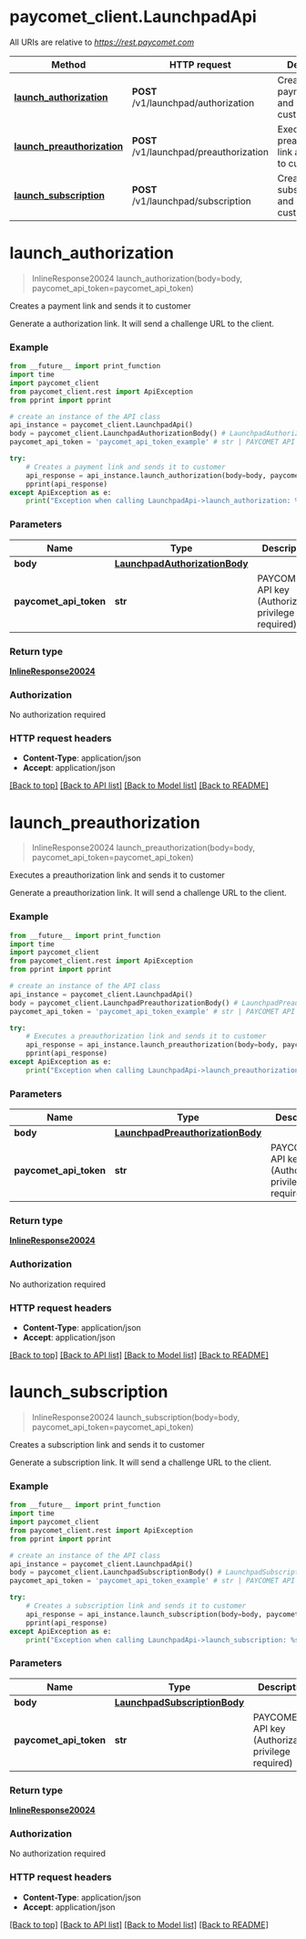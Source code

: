 # paycomet_client.LaunchpadApi

All URIs are relative to *https://rest.paycomet.com*

Method | HTTP request | Description
------------- | ------------- | -------------
[**launch_authorization**](LaunchpadApi.md#launch_authorization) | **POST** /v1/launchpad/authorization | Creates a payment link and sends it to customer
[**launch_preauthorization**](LaunchpadApi.md#launch_preauthorization) | **POST** /v1/launchpad/preauthorization | Executes a preauthorization link and sends it to customer
[**launch_subscription**](LaunchpadApi.md#launch_subscription) | **POST** /v1/launchpad/subscription | Creates a subscription link and sends it to customer

# **launch_authorization**
> InlineResponse20024 launch_authorization(body=body, paycomet_api_token=paycomet_api_token)

Creates a payment link and sends it to customer

Generate a authorization link. It will send a challenge URL to the client.

### Example
```python
from __future__ import print_function
import time
import paycomet_client
from paycomet_client.rest import ApiException
from pprint import pprint

# create an instance of the API class
api_instance = paycomet_client.LaunchpadApi()
body = paycomet_client.LaunchpadAuthorizationBody() # LaunchpadAuthorizationBody |  (optional)
paycomet_api_token = 'paycomet_api_token_example' # str | PAYCOMET API key (Authorization privilege required) (optional)

try:
    # Creates a payment link and sends it to customer
    api_response = api_instance.launch_authorization(body=body, paycomet_api_token=paycomet_api_token)
    pprint(api_response)
except ApiException as e:
    print("Exception when calling LaunchpadApi->launch_authorization: %s\n" % e)
```

### Parameters

Name | Type | Description  | Notes
------------- | ------------- | ------------- | -------------
 **body** | [**LaunchpadAuthorizationBody**](LaunchpadAuthorizationBody.md)|  | [optional] 
 **paycomet_api_token** | **str**| PAYCOMET API key (Authorization privilege required) | [optional] 

### Return type

[**InlineResponse20024**](InlineResponse20024.md)

### Authorization

No authorization required

### HTTP request headers

 - **Content-Type**: application/json
 - **Accept**: application/json

[[Back to top]](#) [[Back to API list]](../README.md#documentation-for-api-endpoints) [[Back to Model list]](../README.md#documentation-for-models) [[Back to README]](../README.md)

# **launch_preauthorization**
> InlineResponse20024 launch_preauthorization(body=body, paycomet_api_token=paycomet_api_token)

Executes a preauthorization link and sends it to customer

Generate a preauthorization link. It will send a challenge URL to the client.

### Example
```python
from __future__ import print_function
import time
import paycomet_client
from paycomet_client.rest import ApiException
from pprint import pprint

# create an instance of the API class
api_instance = paycomet_client.LaunchpadApi()
body = paycomet_client.LaunchpadPreauthorizationBody() # LaunchpadPreauthorizationBody |  (optional)
paycomet_api_token = 'paycomet_api_token_example' # str | PAYCOMET API key (Authorization privilege required) (optional)

try:
    # Executes a preauthorization link and sends it to customer
    api_response = api_instance.launch_preauthorization(body=body, paycomet_api_token=paycomet_api_token)
    pprint(api_response)
except ApiException as e:
    print("Exception when calling LaunchpadApi->launch_preauthorization: %s\n" % e)
```

### Parameters

Name | Type | Description  | Notes
------------- | ------------- | ------------- | -------------
 **body** | [**LaunchpadPreauthorizationBody**](LaunchpadPreauthorizationBody.md)|  | [optional] 
 **paycomet_api_token** | **str**| PAYCOMET API key (Authorization privilege required) | [optional] 

### Return type

[**InlineResponse20024**](InlineResponse20024.md)

### Authorization

No authorization required

### HTTP request headers

 - **Content-Type**: application/json
 - **Accept**: application/json

[[Back to top]](#) [[Back to API list]](../README.md#documentation-for-api-endpoints) [[Back to Model list]](../README.md#documentation-for-models) [[Back to README]](../README.md)

# **launch_subscription**
> InlineResponse20024 launch_subscription(body=body, paycomet_api_token=paycomet_api_token)

Creates a subscription link and sends it to customer

Generate a subscription link. It will send a challenge URL to the client.

### Example
```python
from __future__ import print_function
import time
import paycomet_client
from paycomet_client.rest import ApiException
from pprint import pprint

# create an instance of the API class
api_instance = paycomet_client.LaunchpadApi()
body = paycomet_client.LaunchpadSubscriptionBody() # LaunchpadSubscriptionBody |  (optional)
paycomet_api_token = 'paycomet_api_token_example' # str | PAYCOMET API key (Authorization privilege required) (optional)

try:
    # Creates a subscription link and sends it to customer
    api_response = api_instance.launch_subscription(body=body, paycomet_api_token=paycomet_api_token)
    pprint(api_response)
except ApiException as e:
    print("Exception when calling LaunchpadApi->launch_subscription: %s\n" % e)
```

### Parameters

Name | Type | Description  | Notes
------------- | ------------- | ------------- | -------------
 **body** | [**LaunchpadSubscriptionBody**](LaunchpadSubscriptionBody.md)|  | [optional] 
 **paycomet_api_token** | **str**| PAYCOMET API key (Authorization privilege required) | [optional] 

### Return type

[**InlineResponse20024**](InlineResponse20024.md)

### Authorization

No authorization required

### HTTP request headers

 - **Content-Type**: application/json
 - **Accept**: application/json

[[Back to top]](#) [[Back to API list]](../README.md#documentation-for-api-endpoints) [[Back to Model list]](../README.md#documentation-for-models) [[Back to README]](../README.md)

